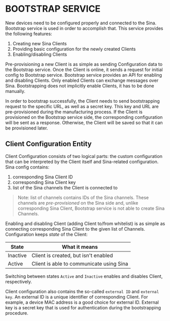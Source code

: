 # BOOTSTRAP SERVICE

New devices need to be configured properly and connected to the Sina. Bootstrap service is used in order to accomplish that. This service provides the following features:

1. Creating new Sina Clients
2. Providing basic configuration for the newly created Clients
3. Enabling/disabling Clients

Pre-provisioning a new Client is as simple as sending Configuration data to the Bootstrap service. Once the Client is online, it sends a request for initial config to Bootstrap service. Bootstrap service provides an API for enabling and disabling Clients. Only enabled Clients can exchange messages over Sina. Bootstrapping does not implicitly enable Clients, it has to be done manually.

In order to bootstrap successfully, the Client needs to send bootstrapping request to the specific URL, as well as a secret key. This key and URL are pre-provisioned during the manufacturing process. If the Client is provisioned on the Bootstrap service side, the corresponding configuration will be sent as a response. Otherwise, the Client will be saved so that it can be provisioned later.

## Client Configuration Entity

Client Configuration consists of two logical parts: the custom configuration that can be interpreted by the Client itself and Sina-related configuration. Sina config contains:

1. corresponding Sina Client ID
2. corresponding Sina Client key
3. list of the Sina channels the Client is connected to

> Note: list of channels contains IDs of the Sina channels. These channels are _pre-provisioned_ on the Sina side and, unlike corresponding Sina Client, Bootstrap service is not able to create Sina Channels.

Enabling and disabling Client (adding Client to/from whitelist) is as simple as connecting corresponding Sina Client to the given list of Channels. Configuration keeps _state_ of the Client:

| State    | What it means                                  |
| -------- | ---------------------------------------------- |
| Inactive | Client is created, but isn't enabled           |
| Active   | Client is able to communicate using Sina |

Switching between states `Active` and `Inactive` enables and disables Client, respectively.

Client configuration also contains the so-called `external ID` and `external key`. An external ID is a unique identifier of corresponding Client. For example, a device MAC address is a good choice for external ID. External key is a secret key that is used for authentication during the bootstrapping procedure.
